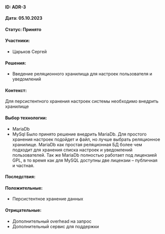 #### ID: ADR-3

#### Дата: 05.10.2023

#### Статус: Принято

#### Участники:
* Царьков Сергей

#### Решения:
* Введение реляционного хранилища для настроек пользователя и уведомлений


#### Контекст:
Для персистентного хранения настроек системы необходимо внедрить хранилище

#### Выбор технологии:
* MariaDb
* MySql
Было принято решение внедрить MariaDb. 
Для простого хранения настроек подойдет и файл, но лучше выбрать реляционное хранилище.
MariaDb как простая реляционная БД более чем подходит для хранения списка настроек и уведомлений пользователей.
Так же MariaDb  полностью работает под лицензией GPL, в то время как для MySQL доступны две лицензии – публичная и частная.

#### Последствия:

#### Положительные:
* Персистентное хранение данных

#### Отрицательные:
* Дополнительный overhead на запрос
* Дополнительный сервис для поддержки
